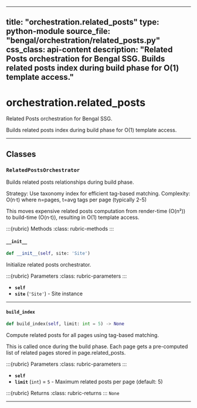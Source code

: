 
---
title: "orchestration.related_posts"
type: python-module
source_file: "bengal/orchestration/related_posts.py"
css_class: api-content
description: "Related Posts orchestration for Bengal SSG.  Builds related posts index during build phase for O(1) template access."
---

# orchestration.related_posts

Related Posts orchestration for Bengal SSG.

Builds related posts index during build phase for O(1) template access.

---

## Classes

### `RelatedPostsOrchestrator`


Builds related posts relationships during build phase.

Strategy: Use taxonomy index for efficient tag-based matching.
Complexity: O(n·t) where n=pages, t=avg tags per page (typically 2-5)

This moves expensive related posts computation from render-time (O(n²))
to build-time (O(n·t)), resulting in O(1) template access.




:::{rubric} Methods
:class: rubric-methods
:::
#### `__init__`
```python
def __init__(self, site: 'Site')
```

Initialize related posts orchestrator.



:::{rubric} Parameters
:class: rubric-parameters
:::
- **`self`**
- **`site`** (`'Site'`) - Site instance





---
#### `build_index`
```python
def build_index(self, limit: int = 5) -> None
```

Compute related posts for all pages using tag-based matching.

This is called once during the build phase. Each page gets a
pre-computed list of related pages stored in page.related_posts.



:::{rubric} Parameters
:class: rubric-parameters
:::
- **`self`**
- **`limit`** (`int`) = `5` - Maximum related posts per page (default: 5)

:::{rubric} Returns
:class: rubric-returns
:::
`None`




---

